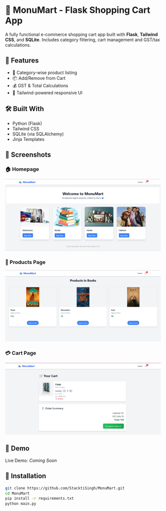 # 🛒 MonuMart - Flask Shopping Cart App

A fully functional e-commerce shopping cart app built with **Flask**, **Tailwind CSS**, and **SQLite**. Includes category filtering, cart management and GST/tax calculations.

## 🚀 Features

- 🧠 Category-wise product listing
- 📦 Add/Remove from Cart
- 💰 GST & Total Calculations
- 🎨 Tailwind-powered responsive UI

## 🛠️ Built With

- Python (Flask)
- Tailwind CSS
- SQLite (via SQLAlchemy)
- Jinja Templates

## 📸 Screenshots

### 🏠 Homepage
![Homepage](screenshots/homepage.png)

### 🛒 Products Page
![Cart](screenshots/products.png)

### 💳 Cart Page
![Checkout](screenshots/cart.png)

## 🔗 Demo

Live Demo: *Coming Soon*

## 📁 Installation

```bash
git clone https://github.com/StacktiSingh/MonuMart.git 
cd MonuMart
pip install -r requirements.txt
python main.py
